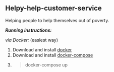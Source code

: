 ## Helpy-help-customer-service
Helping people to help themselves out of poverty.

**_Running instructions:_**

_via Docker:_ (easiest way)

1. Download and install [docker](https://docs.docker.com/get-docker/)
2. Download and install [docker-compose](https://docs.docker.com/compose/install/)
3. > docker-compose up
